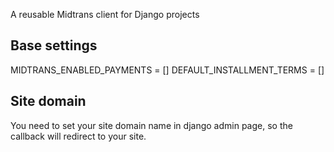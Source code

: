 A reusable Midtrans client for Django projects

## Base settings
MIDTRANS_ENABLED_PAYMENTS = []
DEFAULT_INSTALLMENT_TERMS = []

## Site domain
You need to set your site domain name in django admin page, so the callback will redirect to your site.